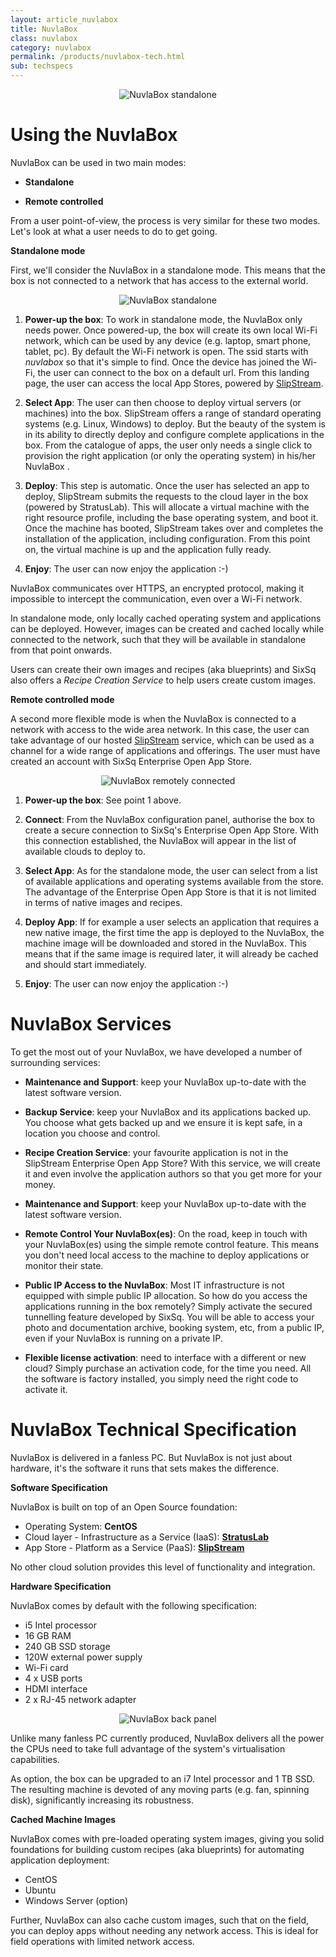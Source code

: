 ```yaml
---
layout: article_nuvlabox
title: NuvlaBox
class: nuvlabox
category: nuvlabox
permalink: /products/nuvlabox-tech.html
sub: techspecs
---
```


<p align="center">
  <img src="/img/content/nuvlabox/photos/nb_front.png" alt="NuvlaBox standalone" />
</p>

Using the NuvlaBox
====

NuvlaBox can be used in two main modes:

* **Standalone** 

* **Remote controlled** 


From a user point-of-view, the process is very similar for these two modes. Let's look at what a user needs to do to get going. 

**Standalone mode**

First, we'll consider the NuvlaBox in a standalone mode. This means that the box is not connected to a network that has access to the external world.

<p align="center">
  <img src="/img/content/nuvlabox/nuvlabox-local.png" alt="NuvlaBox standalone" />
</p>

1. **Power-up the box**: To work in standalone mode, the NuvlaBox only needs power. Once powered-up, the box will create its own local Wi-Fi network, which can be used by any device (e.g. laptop, smart phone, tablet, pc). By default the Wi-Fi network is open. The ssid starts with *nuvlabox* so that it's simple to find. Once the device has joined the Wi-Fi, the user can connect to the box on a default url. From this landing page, the user can access the local App Stores, powered by [SlipStream](/products/slipstream.html).

2. **Select App**: The user can then choose to deploy virtual servers (or machines) into the box. SlipStream offers a range of standard operating systems (e.g. Linux, Windows) to deploy. But the beauty of the system is in its ability to directly deploy and configure complete applications in the box.  From the catalogue of apps, the user only needs a single click to provision the right application (or only the operating system) in his/her NuvlaBox .

3. **Deploy**: This step is automatic. Once the user has selected an app to deploy, SlipStream submits the requests to the cloud layer in the box (powered by StratusLab). This will allocate a virtual machine with the right resource profile, including the base operating system, and boot it. Once the machine has booted, SlipStream takes over and completes the installation of the application, including configuration. From this point on, the virtual machine is up and the application fully ready.

4. **Enjoy**: The user can now enjoy the application :-)

NuvlaBox communicates over HTTPS, an encrypted protocol, making it impossible to intercept the communication, even over a Wi-Fi network.

In standalone mode, only locally cached operating system and applications can be deployed.  However, images can be created and cached locally while connected to the network, such that they will be available in standalone from that point onwards.

Users can create their own images and recipes (aka blueprints) and SixSq also offers a *Recipe Creation Service* to help users create custom images.

**Remote controlled mode**

A second more flexible mode is when the NuvlaBox is connected to a network with access to the wide area network. In this case, the user can take advantage of our hosted [SlipStream](/products/slipstream.html) service, which can be used as a channel for a wide range of applications and offerings. The user must have created an account with SixSq Enterprise Open App Store.

<p align="center">
  <img src="/img/content/nuvlabox/nuvlabox-remote.png" alt="NuvlaBox remotely connected" />
</p>

1. **Power-up the box**: See point 1 above. 

2. **Connect**: From the NuvlaBox configuration panel, authorise the box to create a secure connection to SixSq's Enterprise Open App Store. With this connection established, the NuvlaBox will appear in the list of available clouds to deploy to. 

3. **Select App**: As for the standalone mode, the user can select from a list of available applications and operating systems available from the store. The advantage of the Enterprise Open App Store is that it is not limited in terms of native images and recipes. 

4. **Deploy App**: If for example a user selects an application that requires a new native image, the first time the app is deployed to the NuvlaBox, the machine image will be downloaded and stored in the NuvlaBox. This means that if the same image is required later, it will already be cached and should start immediately. 

5. **Enjoy**: The user can now enjoy the application :-)


NuvlaBox Services
====

To get the most out of your NuvlaBox, we have developed a number of surrounding services:

* **Maintenance and Support**: keep your NuvlaBox up-to-date with the latest software version.

* **Backup Service**: keep your NuvlaBox and its applications backed up. You choose what gets backed up and we ensure it is kept safe, in a location you choose and control.

* **Recipe Creation Service**: your favourite application is not in the SlipStream Enterprise Open App Store? With this service, we will create it and even involve the application authors so that you get more for your money.

* **Maintenance and Support**: keep your NuvlaBox up-to-date with the latest software version.

* **Remote Control Your NuvlaBox(es)**: On the road, keep in touch with your NuvlaBox(es) using the simple remote control feature. This means you don't need local access to the machine to deploy applications or monitor their state.

* **Public IP Access to the NuvlaBox**: Most IT infrastructure is not equipped with simple public IP allocation. So how do you access the applications running in the box remotely? Simply activate the secured tunnelling feature developed by SixSq. You will be able to access your photo and documentation archive, booking system, etc, from a public IP, even if your NuvlaBox is running on a private IP.

* **Flexible license activation**: need to interface with a different or new cloud? Simply purchase an activation code, for the time you need.  All the software is factory installed, you simply need the right code to activate it.


NuvlaBox Technical Specification
====

NuvlaBox is delivered in a fanless PC. But NuvlaBox is not just about hardware, it's the software it runs that sets makes the difference.

**Software Specification**

NuvlaBox is built on top of an Open Source foundation:

* Operating System: **CentOS**
* Cloud layer - Infrastructure as a Service (IaaS): **[StratusLab](http://stratuslab.eu)**
* App Store - Platform as a Service (PaaS): **[SlipStream](/products/slipstream.html)**

No other cloud solution provides this level of functionality and integration.

**Hardware Specification**

NuvlaBox comes by default with the following specification:

* i5 Intel processor
* 16 GB RAM
* 240 GB SSD storage
* 120W external power supply
* Wi-Fi card
* 4 x USB ports
* HDMI interface
* 2 x RJ-45 network adapter

<p align="center">
  <img src="/img/content/nuvlabox/photos/nb_back.jpg" alt="NuvlaBox back panel" />
</p>

Unlike many fanless PC currently produced, NuvlaBox delivers all the power the CPUs need to take full advantage of the system's virtualisation capabilities.

As option, the box can be upgraded to an i7 Intel processor and 1 TB SSD. The resulting machine is devoted of any moving parts (e.g. fan, spinning disk), significantly increasing its robustness. 

**Cached Machine Images**

NuvlaBox comes with pre-loaded operating system images, giving you solid foundations for building custom recipes (aka blueprints) for automating application deployment:

* CentOS
* Ubuntu
* Windows Server (option)

Further, NuvlaBox can also cache custom images, such that on the field, you can deploy apps without needing any network access. This is ideal for field operations with limited network access.
